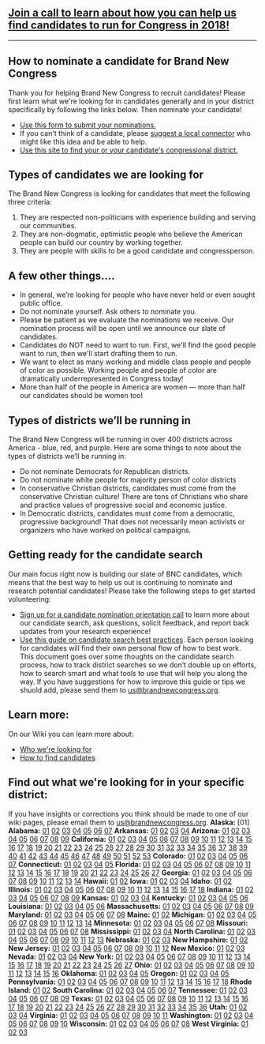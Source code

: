 ## [Join a call to learn about how you can help us find candidates to run for Congress in 2018!](/call)

------

## How to nominate a candidate for Brand New Congress
Thank you for helping Brand New Congress to recruit candidates! Please first learn what we're looking for in candidates generally and in your district specifically by following the links below. Then nominate your candidate! 
* [Use this form to submit your nominations.](https://docs.google.com/forms/d/e/1FAIpQLSclkdh8B0SBJqoEFJA2XZ1B2eOz_QxDEZPFyO6NOOy5Vc6BLg/viewform)
* If you can't think of a candidate, please [suggest a local connector](https://docs.google.com/forms/d/e/1FAIpQLSceYguZI_gngXf7dLOXN6xUkLRNsYfn0b2v-aDEvZKPH-j1dQ/viewform) who might like this idea and be able to help.
* [Use this site to find your or your candidate's congressional district.](https://www.govtrack.us/congress/members)

## Types of candidates we are looking for

The Brand New Congress is looking for candidates that meet the following three criteria:

1. They are respected non-politicians with experience building and serving our communities.
2. They are non-dogmatic, optimistic people who believe the American people can build our country by working together.
3. They are people with skills to be a good candidate and congressperson.

## A few other things….
* In general, we’re looking for people who have never held or even sought public office.
* Do not nominate yourself. Ask others to nominate you.
* Please be patient as we evaluate the nominations we receive. Our nomination process will be open until we announce our slate of candidates. 
* Candidates do NOT need to want to run. First, we'll find the good people want to run, then we'll start drafting them to run.
* We want to elect as many working and middle class people and people of color as possible. Working people and people of color are dramatically underrepresented in Congress today!
* More than half of the people in America are women — more than half our candidates should be women too! 

## Types of districts we’ll be running in

The Brand New Congress will be running in over 400 districts across America - blue, red, and purple. Here are some things to note about the types of districts we’ll be running in:
* Do not nominate Democrats for Republican districts.
* Do not nominate white people for majority person of color districts 
* In conservative Christian districts, candidates must come from the conservative Christian culture! There are tons of Christians who share and practice values of progressive social and economic justice.  
* In Democratic districts, candidates must come from a democratic, progressive background! That does not necessarily mean activists or organizers who have worked on political campaigns. 

## Getting ready for the candidate search
Our main focus right now is building our slate of BNC candidates, which means that the best way to help us out is continuing to nominate and research potential candidates! Please take the following steps to get started volunteering:
* [Sign up for a candidate nomination orientation call](/call) to learn more about our candidate search, ask questions, solicit feedback, and report back updates from your research experience!
* [Use this guide on candidate search best practices](https://docs.google.com/document/d/1_Aob44aXGpc6OVOxzLNMSW-9_Hs7m5nghKYBGoeuUlE/edit?usp=sharing). Each person looking for candidates will find their own personal flow of how to best work. This document goes over some thoughts on the candidate search process, how to track district searches so we don’t double up on efforts, how to search smart and what tools to use that will help you along the way. If you have suggestions for how to improve this guide or tips we shuold add, please send them to us@brandnewcongress.org.

## Learn more:

On our Wiki you can learn more about:
* [Who we're looking for](https://wiki.brandnewcongress.org/index.php?title=General_BNC_Candidate_Criteria)
* [How to find candidates](https://wiki.brandnewcongress.org/index.php?title=How_to_Find_BNC_Candidates)

## Find out what we're looking for in your specific district:
If you have insights or corrections you think should be made to one of our wiki pages, please email them to us@brandnewcongress.org. 
**Alaska:** [01]  **Alabama:** [01](https://wiki.brandnewcongress.org/index.php?title=BNC_in_AL-01) [02](https://wiki.brandnewcongress.org/index.php?title=BNC_in_AL-02) [03](https://wiki.brandnewcongress.org/index.php?title=BNC_in_AL-03) [04](https://wiki.brandnewcongress.org/index.php?title=BNC_in_AL-04) [05](https://wiki.brandnewcongress.org/index.php?title=BNC_in_AL-05) [06](https://wiki.brandnewcongress.org/index.php?title=BNC_in_AL-06) [07](https://wiki.brandnewcongress.org/index.php?title=BNC_in_AL-07)  **Arkansas:**  [01](https://wiki.brandnewcongress.org/index.php?title=BNC_in_AR-01) [02](https://wiki.brandnewcongress.org/index.php?title=BNC_in_AR-02) [03](https://wiki.brandnewcongress.org/index.php?title=BNC_in_AR-03) [04](https://wiki.brandnewcongress.org/index.php?title=BNC_in_AR-04)  **Arizona:**  [01](https://wiki.brandnewcongress.org/index.php?title=BNC_in_AZ-01) [02](https://wiki.brandnewcongress.org/index.php?title=BNC_in_AZ-02) [03](https://wiki.brandnewcongress.org/index.php?title=BNC_in_AZ-03) [04](https://wiki.brandnewcongress.org/index.php?title=BNC_in_AZ-04) [05](https://wiki.brandnewcongress.org/index.php?title=BNC_in_AZ-05) [06](https://wiki.brandnewcongress.org/index.php?title=BNC_in_AZ-06) [07](https://wiki.brandnewcongress.org/index.php?title=BNC_in_AZ-07) [08](https://wiki.brandnewcongress.org/index.php?title=BNC_in_AZ-08) [09](https://wiki.brandnewcongress.org/index.php?title=BNC_in_AZ-09)  **California:**  [01](https://wiki.brandnewcongress.org/index.php?title=BNC_in_CA-01) [02](https://wiki.brandnewcongress.org/index.php?title=BNC_in_CA-02) [03](https://wiki.brandnewcongress.org/index.php?title=BNC_in_CA-03) [04](https://wiki.brandnewcongress.org/index.php?title=BNC_in_CA-04) [05](https://wiki.brandnewcongress.org/index.php?title=BNC_in_CA-05) [06](https://wiki.brandnewcongress.org/index.php?title=BNC_in_CA-06) [07](https://wiki.brandnewcongress.org/index.php?title=BNC_in_CA-07) [08](https://wiki.brandnewcongress.org/index.php?title=BNC_in_CA-08) [09](https://wiki.brandnewcongress.org/index.php?title=BNC_in_CA-09) [10](https://wiki.brandnewcongress.org/index.php?title=BNC_in_CA-10) [11](https://wiki.brandnewcongress.org/index.php?title=BNC_in_CA-11) [12](https://wiki.brandnewcongress.org/index.php?title=BNC_in_CA-12) [13](https://wiki.brandnewcongress.org/index.php?title=BNC_in_CA-13) [14](https://wiki.brandnewcongress.org/index.php?title=BNC_in_CA-14) [15](https://wiki.brandnewcongress.org/index.php?title=BNC_in_CA-15) [16](https://wiki.brandnewcongress.org/index.php?title=BNC_in_CA-16) [17](https://wiki.brandnewcongress.org/index.php?title=BNC_in_CA-17) [18](https://wiki.brandnewcongress.org/index.php?title=BNC_in_CA-18) [19](https://wiki.brandnewcongress.org/index.php?title=BNC_in_CA-19) [20](https://wiki.brandnewcongress.org/index.php?title=BNC_in_CA-20) [21](https://wiki.brandnewcongress.org/index.php?title=BNC_in_CA-21) [22](https://wiki.brandnewcongress.org/index.php?title=BNC_in_CA-22) [23](https://wiki.brandnewcongress.org/index.php?title=BNC_in_CA-23) [24](https://wiki.brandnewcongress.org/index.php?title=BNC_in_CA-24) [25](https://wiki.brandnewcongress.org/index.php?title=BNC_in_CA-25) [26](https://wiki.brandnewcongress.org/index.php?title=BNC_in_CA-26) [27](https://wiki.brandnewcongress.org/index.php?title=BNC_in_CA-27) [28](https://wiki.brandnewcongress.org/index.php?title=BNC_in_CA-28) [29](https://wiki.brandnewcongress.org/index.php?title=BNC_in_CA-29) [30](https://wiki.brandnewcongress.org/index.php?title=BNC_in_CA-30) [31](https://wiki.brandnewcongress.org/index.php?title=BNC_in_CA-31) [32](https://wiki.brandnewcongress.org/index.php?title=BNC_in_CA-32) [33](https://wiki.brandnewcongress.org/index.php?title=BNC_in_CA-33) [34](https://wiki.brandnewcongress.org/index.php?title=BNC_in_CA-34) [35](https://wiki.brandnewcongress.org/index.php?title=BNC_in_CA-35) [36](https://wiki.brandnewcongress.org/index.php?title=BNC_in_CA-36) [37](https://wiki.brandnewcongress.org/index.php?title=BNC_in_CA-37) [38](https://wiki.brandnewcongress.org/index.php?title=BNC_in_CA-38) [39](https://wiki.brandnewcongress.org/index.php?title=BNC_in_CA-39) [40](https://wiki.brandnewcongress.org/index.php?title=BNC_in_CA-40) [41](https://wiki.brandnewcongress.org/index.php?title=BNC_in_CA-41) [42](https://wiki.brandnewcongress.org/index.php?title=BNC_in_CA-42) [43](https://wiki.brandnewcongress.org/index.php?title=BNC_in_CA-43) [44](https://wiki.brandnewcongress.org/index.php?title=BNC_in_CA-44) [45](https://wiki.brandnewcongress.org/index.php?title=BNC_in_CA-45) [46](https://wiki.brandnewcongress.org/index.php?title=BNC_in_CA-46) [47](https://wiki.brandnewcongress.org/index.php?title=BNC_in_CA-47) [48](https://wiki.brandnewcongress.org/index.php?title=BNC_in_CA-48) [49](https://wiki.brandnewcongress.org/index.php?title=BNC_in_CA-49) [50](https://wiki.brandnewcongress.org/index.php?title=BNC_in_CA-50) [51](https://wiki.brandnewcongress.org/index.php?title=BNC_in_CA-51) [52](https://wiki.brandnewcongress.org/index.php?title=BNC_in_CA-52) [53](https://wiki.brandnewcongress.org/index.php?title=BNC_in_CA-53)  **Colorado:**  [01](https://wiki.brandnewcongress.org/index.php?title=BNC_in_CO-01) [02](https://wiki.brandnewcongress.org/index.php?title=BNC_in_CO-02) [03](https://wiki.brandnewcongress.org/index.php?title=BNC_in_CO-03) [04](https://wiki.brandnewcongress.org/index.php?title=BNC_in_CO-04) [05](https://wiki.brandnewcongress.org/index.php?title=BNC_in_CO-05) [06](https://wiki.brandnewcongress.org/index.php?title=BNC_in_CO-06) [07](https://wiki.brandnewcongress.org/index.php?title=BNC_in_CO-07)  **Connecticut:** [01](https://wiki.brandnewcongress.org/index.php?title=BNC_in_CT-01) [02](https://wiki.brandnewcongress.org/index.php?title=BNC_in_CT-02) [03](https://wiki.brandnewcongress.org/index.php?title=BNC_in_CT-03) [04](https://wiki.brandnewcongress.org/index.php?title=BNC_in_CT-04) [05](https://wiki.brandnewcongress.org/index.php?title=BNC_in_CT-05)  **Florida:** [01](https://wiki.brandnewcongress.org/index.php?title=BNC_in_FL-01) [02](https://wiki.brandnewcongress.org/index.php?title=BNC_in_FL-02) [03](https://wiki.brandnewcongress.org/index.php?title=BNC_in_FL-03) [04](https://wiki.brandnewcongress.org/index.php?title=BNC_in_FL-04) [05](https://wiki.brandnewcongress.org/index.php?title=BNC_in_FL-05) [06](https://wiki.brandnewcongress.org/index.php?title=BNC_in_FL-06) [07](https://wiki.brandnewcongress.org/index.php?title=BNC_in_FL-07) [08](https://wiki.brandnewcongress.org/index.php?title=BNC_in_FL-08) [09](https://wiki.brandnewcongress.org/index.php?title=BNC_in_FL-09) [10](https://wiki.brandnewcongress.org/index.php?title=BNC_in_FL-10) [11](https://wiki.brandnewcongress.org/index.php?title=BNC_in_FL-11) [12](https://wiki.brandnewcongress.org/index.php?title=BNC_in_FL-12) [13](https://wiki.brandnewcongress.org/index.php?title=BNC_in_FL-13) [14](https://wiki.brandnewcongress.org/index.php?title=BNC_in_FL-14) [15](https://wiki.brandnewcongress.org/index.php?title=BNC_in_FL-15) [16](https://wiki.brandnewcongress.org/index.php?title=BNC_in_FL-16) [17](https://wiki.brandnewcongress.org/index.php?title=BNC_in_FL-17) [18](https://wiki.brandnewcongress.org/index.php?title=BNC_in_FL-18) [19](https://wiki.brandnewcongress.org/index.php?title=BNC_in_FL-19) [20](https://wiki.brandnewcongress.org/index.php?title=BNC_in_FL-20) [21](https://wiki.brandnewcongress.org/index.php?title=BNC_in_FL-21) [22](https://wiki.brandnewcongress.org/index.php?title=BNC_in_FL-22) [23](https://wiki.brandnewcongress.org/index.php?title=BNC_in_FL-23) [24](https://wiki.brandnewcongress.org/index.php?title=BNC_in_FL-24) [25](https://wiki.brandnewcongress.org/index.php?title=BNC_in_FL-25) [26](https://wiki.brandnewcongress.org/index.php?title=BNC_in_FL-26) [27](https://wiki.brandnewcongress.org/index.php?title=BNC_in_FL-27)  **Georgia:** [01](https://wiki.brandnewcongress.org/index.php?title=BNC_in_GA-01) [02](https://wiki.brandnewcongress.org/index.php?title=BNC_in_GA-02) [03](https://wiki.brandnewcongress.org/index.php?title=BNC_in_GA-03) [04](https://wiki.brandnewcongress.org/index.php?title=BNC_in_GA-04) [05](https://wiki.brandnewcongress.org/index.php?title=BNC_in_GA-05) [06](https://wiki.brandnewcongress.org/index.php?title=BNC_in_GA-06) [07](https://wiki.brandnewcongress.org/index.php?title=BNC_in_GA-07) [08](https://wiki.brandnewcongress.org/index.php?title=BNC_in_GA-08) [09](https://wiki.brandnewcongress.org/index.php?title=BNC_in_GA-09) [10](https://wiki.brandnewcongress.org/index.php?title=BNC_in_GA-10) [11](https://wiki.brandnewcongress.org/index.php?title=BNC_in_GA-11) [12](https://wiki.brandnewcongress.org/index.php?title=BNC_in_GA-12) [13](https://wiki.brandnewcongress.org/index.php?title=BNC_in_GA-13) [14](https://wiki.brandnewcongress.org/index.php?title=BNC_in_GA-14)  **Hawaii:** [01](https://wiki.brandnewcongress.org/index.php?title=BNC_in_HI-01) [02](https://wiki.brandnewcongress.org/index.php?title=BNC_in_HI-02)  **Iowa:** [01](https://wiki.brandnewcongress.org/index.php?title=BNC_in_IA-01) [02](https://wiki.brandnewcongress.org/index.php?title=BNC_in_IA-02) [03](https://wiki.brandnewcongress.org/index.php?title=BNC_in_IA-03) [04](https://wiki.brandnewcongress.org/index.php?title=BNC_in_IA-04)  **Idaho:** [01](https://wiki.brandnewcongress.org/index.php?title=BNC_in_ID-01) [02](https://wiki.brandnewcongress.org/index.php?title=BNC_in_ID-02)  **Illinois:** [01](https://wiki.brandnewcongress.org/index.php?title=BNC_in_IL-01) [02](https://wiki.brandnewcongress.org/index.php?title=BNC_in_IL-02) [03](https://wiki.brandnewcongress.org/index.php?title=BNC_in_IL-03) [04](https://wiki.brandnewcongress.org/index.php?title=BNC_in_IL-04) [05](https://wiki.brandnewcongress.org/index.php?title=BNC_in_IL-05) [06](https://wiki.brandnewcongress.org/index.php?title=BNC_in_IL-06) [07](https://wiki.brandnewcongress.org/index.php?title=BNC_in_IL-07) [08](https://wiki.brandnewcongress.org/index.php?title=BNC_in_IL-08) [09](https://wiki.brandnewcongress.org/index.php?title=BNC_in_IL-09) [10](https://wiki.brandnewcongress.org/index.php?title=BNC_in_IL-10) [11](https://wiki.brandnewcongress.org/index.php?title=BNC_in_IL-11) [12](https://wiki.brandnewcongress.org/index.php?title=BNC_in_IL-12) [13](https://wiki.brandnewcongress.org/index.php?title=BNC_in_IL-13) [14](https://wiki.brandnewcongress.org/index.php?title=BNC_in_IL-14) [15](https://wiki.brandnewcongress.org/index.php?title=BNC_in_IL-15) [16](https://wiki.brandnewcongress.org/index.php?title=BNC_in_IL-16) [17](https://wiki.brandnewcongress.org/index.php?title=BNC_in_IL-17) [18](https://wiki.brandnewcongress.org/index.php?title=BNC_in_IL-18)  **Indiana:** [01](https://wiki.brandnewcongress.org/index.php?title=BNC_in_IN-01) [02](https://wiki.brandnewcongress.org/index.php?title=BNC_in_IN-02) [03](https://wiki.brandnewcongress.org/index.php?title=BNC_in_IN-03) [04](https://wiki.brandnewcongress.org/index.php?title=BNC_in_IN-04) [05](https://wiki.brandnewcongress.org/index.php?title=BNC_in_IN-05) [06](https://wiki.brandnewcongress.org/index.php?title=BNC_in_IN-06) [07](https://wiki.brandnewcongress.org/index.php?title=BNC_in_IN-07) [08](https://wiki.brandnewcongress.org/index.php?title=BNC_in_IN-08) [09](https://wiki.brandnewcongress.org/index.php?title=BNC_in_IN-09)  **Kansas:** [01](https://wiki.brandnewcongress.org/index.php?title=BNC_in_KS-01) [02](https://wiki.brandnewcongress.org/index.php?title=BNC_in_KS-02) [03](https://wiki.brandnewcongress.org/index.php?title=BNC_in_KS-03) [04](https://wiki.brandnewcongress.org/index.php?title=BNC_in_KS-04)  **Kentucky:** [01](https://wiki.brandnewcongress.org/index.php?title=BNC_in_KY-01) [02](https://wiki.brandnewcongress.org/index.php?title=BNC_in_KY-02) [03](https://wiki.brandnewcongress.org/index.php?title=BNC_in_KY-03) [04](https://wiki.brandnewcongress.org/index.php?title=BNC_in_KY-04) [05](https://wiki.brandnewcongress.org/index.php?title=BNC_in_KY-05) [06](https://wiki.brandnewcongress.org/index.php?title=BNC_in_KY-06)  **Louisiana:** [01](https://wiki.brandnewcongress.org/index.php?title=BNC_in_LA-01) [02](https://wiki.brandnewcongress.org/index.php?title=BNC_in_LA-02) [03](https://wiki.brandnewcongress.org/index.php?title=BNC_in_LA-03) [04](https://wiki.brandnewcongress.org/index.php?title=BNC_in_LA-04) [05](https://wiki.brandnewcongress.org/index.php?title=BNC_in_LA-05) [06](https://wiki.brandnewcongress.org/index.php?title=BNC_in_LA-06)  **Massachusetts:** [01](https://wiki.brandnewcongress.org/index.php?title=BNC_in_MA-01) [02](https://wiki.brandnewcongress.org/index.php?title=BNC_in_MA-02) [03](https://wiki.brandnewcongress.org/index.php?title=BNC_in_MA-03) [04](https://wiki.brandnewcongress.org/index.php?title=BNC_in_MA-04) [05](https://wiki.brandnewcongress.org/index.php?title=BNC_in_MA-05) [06](https://wiki.brandnewcongress.org/index.php?title=BNC_in_MA-06) [07](https://wiki.brandnewcongress.org/index.php?title=BNC_in_MA-07) [08](https://wiki.brandnewcongress.org/index.php?title=BNC_in_MA-08) [09](https://wiki.brandnewcongress.org/index.php?title=BNC_in_MA-09)  **Maryland:** [01](https://wiki.brandnewcongress.org/index.php?title=BNC_in_MD-01) [02](https://wiki.brandnewcongress.org/index.php?title=BNC_in_MD-02) [03](https://wiki.brandnewcongress.org/index.php?title=BNC_in_MD-03) [04](https://wiki.brandnewcongress.org/index.php?title=BNC_in_MD-04) [05](https://wiki.brandnewcongress.org/index.php?title=BNC_in_MD-05) [06](https://wiki.brandnewcongress.org/index.php?title=BNC_in_MD-06) [07](https://wiki.brandnewcongress.org/index.php?title=BNC_in_MD-07) [08](https://wiki.brandnewcongress.org/index.php?title=BNC_in_MD-08)  **Maine:** [01](https://wiki.brandnewcongress.org/index.php?title=BNC_in_ME-01) [02](https://wiki.brandnewcongress.org/index.php?title=BNC_in_ME-02)  **Michigan:** [01](https://wiki.brandnewcongress.org/index.php?title=BNC_in_MI-01) [02](https://wiki.brandnewcongress.org/index.php?title=BNC_in_MI-02) [03](https://wiki.brandnewcongress.org/index.php?title=BNC_in_MI-03) [04](https://wiki.brandnewcongress.org/index.php?title=BNC_in_MI-04) [05](https://wiki.brandnewcongress.org/index.php?title=BNC_in_MI-05) [06](https://wiki.brandnewcongress.org/index.php?title=BNC_in_MI-06) [07](https://wiki.brandnewcongress.org/index.php?title=BNC_in_MI-07) [08](https://wiki.brandnewcongress.org/index.php?title=BNC_in_MI-08) [09](https://wiki.brandnewcongress.org/index.php?title=BNC_in_MI-09) [10](https://wiki.brandnewcongress.org/index.php?title=BNC_in_MI-10) [11](https://wiki.brandnewcongress.org/index.php?title=BNC_in_MI-11) [12](https://wiki.brandnewcongress.org/index.php?title=BNC_in_MI-12) [13](https://wiki.brandnewcongress.org/index.php?title=BNC_in_MI-13) [14](https://wiki.brandnewcongress.org/index.php?title=BNC_in_MI-14)  **Minnesota:** [01](https://wiki.brandnewcongress.org/index.php?title=BNC_in_MN-01) [02](https://wiki.brandnewcongress.org/index.php?title=BNC_in_MN-02) [03](https://wiki.brandnewcongress.org/index.php?title=BNC_in_MN-03) [04](https://wiki.brandnewcongress.org/index.php?title=BNC_in_MN-04) [05](https://wiki.brandnewcongress.org/index.php?title=BNC_in_MN-05) [06](https://wiki.brandnewcongress.org/index.php?title=BNC_in_MN-06) [07](https://wiki.brandnewcongress.org/index.php?title=BNC_in_MN-07) [08](https://wiki.brandnewcongress.org/index.php?title=BNC_in_MN-08)  **Missouri:** [01](https://wiki.brandnewcongress.org/index.php?title=BNC_in_MO-01) [02](https://wiki.brandnewcongress.org/index.php?title=BNC_in_MO-02) [03](https://wiki.brandnewcongress.org/index.php?title=BNC_in_MO-03) [04](https://wiki.brandnewcongress.org/index.php?title=BNC_in_MO-04) [05](https://wiki.brandnewcongress.org/index.php?title=BNC_in_MO-05) [06](https://wiki.brandnewcongress.org/index.php?title=BNC_in_MO-06) [07](https://wiki.brandnewcongress.org/index.php?title=BNC_in_MO-07) [08](https://wiki.brandnewcongress.org/index.php?title=BNC_in_MO-08)  **Mississippi:** [01](https://wiki.brandnewcongress.org/index.php?title=BNC_in_MS-01) [02](https://wiki.brandnewcongress.org/index.php?title=BNC_in_MS-02) [03](https://wiki.brandnewcongress.org/index.php?title=BNC_in_MS-03) [04](https://wiki.brandnewcongress.org/index.php?title=BNC_in_MS-04)  **North Carolina:** [01](https://wiki.brandnewcongress.org/index.php?title=BNC_in_NC-01) [02](https://wiki.brandnewcongress.org/index.php?title=BNC_in_NC-02) [03](https://wiki.brandnewcongress.org/index.php?title=BNC_in_NC-03) [04](https://wiki.brandnewcongress.org/index.php?title=BNC_in_NC-04) [05](https://wiki.brandnewcongress.org/index.php?title=BNC_in_NC-05) [06](https://wiki.brandnewcongress.org/index.php?title=BNC_in_NC-06) [07](https://wiki.brandnewcongress.org/index.php?title=BNC_in_NC-07) [08](https://wiki.brandnewcongress.org/index.php?title=BNC_in_NC-08) [09](https://wiki.brandnewcongress.org/index.php?title=BNC_in_NC-09) [10](https://wiki.brandnewcongress.org/index.php?title=BNC_in_NC-10) [11](https://wiki.brandnewcongress.org/index.php?title=BNC_in_NC-11) [12](https://wiki.brandnewcongress.org/index.php?title=BNC_in_NC-12) [13](https://wiki.brandnewcongress.org/index.php?title=BNC_in_NC-13)  **Nebraska:** [01](https://wiki.brandnewcongress.org/index.php?title=BNC_in_NE-01) [02](https://wiki.brandnewcongress.org/index.php?title=BNC_in_NE-02) [03](https://wiki.brandnewcongress.org/index.php?title=BNC_in_NE-03)  **New Hampshire:** [01](https://wiki.brandnewcongress.org/index.php?title=BNC_in_NH-01) [02](https://wiki.brandnewcongress.org/index.php?title=BNC_in_NH-02)  **New Jersey:** [01](https://wiki.brandnewcongress.org/index.php?title=BNC_in_NJ-01) [02](https://wiki.brandnewcongress.org/index.php?title=BNC_in_NJ-02) [03](https://wiki.brandnewcongress.org/index.php?title=BNC_in_NJ-03) [04](https://wiki.brandnewcongress.org/index.php?title=BNC_in_NJ-04) [05](https://wiki.brandnewcongress.org/index.php?title=BNC_in_NJ-05) [06](https://wiki.brandnewcongress.org/index.php?title=BNC_in_NJ-06) [07](https://wiki.brandnewcongress.org/index.php?title=BNC_in_NJ-07) [08](https://wiki.brandnewcongress.org/index.php?title=BNC_in_NJ-08) [09](https://wiki.brandnewcongress.org/index.php?title=BNC_in_NJ-09) [10](https://wiki.brandnewcongress.org/index.php?title=BNC_in_NJ-10) [11](https://wiki.brandnewcongress.org/index.php?title=BNC_in_NJ-11) [12](https://wiki.brandnewcongress.org/index.php?title=BNC_in_NJ-12)  **New Mexico:** [01](https://wiki.brandnewcongress.org/index.php?title=BNC_in_NM-01) [02](https://wiki.brandnewcongress.org/index.php?title=BNC_in_NM-02) [03](https://wiki.brandnewcongress.org/index.php?title=BNC_in_NM-03)  **Nevada:** [01](https://wiki.brandnewcongress.org/index.php?title=BNC_in_NV-01) [02](https://wiki.brandnewcongress.org/index.php?title=BNC_in_NV-02) [03](https://wiki.brandnewcongress.org/index.php?title=BNC_in_NV-03) [04](https://wiki.brandnewcongress.org/index.php?title=BNC_in_NV-04)  **New York:** [01](https://wiki.brandnewcongress.org/index.php?title=BNC_in_NY-01) [02](https://wiki.brandnewcongress.org/index.php?title=BNC_in_NY-02) [03](https://wiki.brandnewcongress.org/index.php?title=BNC_in_NY-03) [04](https://wiki.brandnewcongress.org/index.php?title=BNC_in_NY-04) [05](https://wiki.brandnewcongress.org/index.php?title=BNC_in_NY-05) [06](https://wiki.brandnewcongress.org/index.php?title=BNC_in_NY-06) [07](https://wiki.brandnewcongress.org/index.php?title=BNC_in_NY-07) [08](https://wiki.brandnewcongress.org/index.php?title=BNC_in_NY-08) [09](https://wiki.brandnewcongress.org/index.php?title=BNC_in_NY-09) [10](https://wiki.brandnewcongress.org/index.php?title=BNC_in_NY-10) [11](https://wiki.brandnewcongress.org/index.php?title=BNC_in_NY-11) [12](https://wiki.brandnewcongress.org/index.php?title=BNC_in_NY-12) [13](https://wiki.brandnewcongress.org/index.php?title=BNC_in_NY-13) [14](https://wiki.brandnewcongress.org/index.php?title=BNC_in_NY-14) [15](https://wiki.brandnewcongress.org/index.php?title=BNC_in_NY-15) [16](https://wiki.brandnewcongress.org/index.php?title=BNC_in_NY-16) [17](https://wiki.brandnewcongress.org/index.php?title=BNC_in_NY-17) [18](https://wiki.brandnewcongress.org/index.php?title=BNC_in_NY-18) [19](https://wiki.brandnewcongress.org/index.php?title=BNC_in_NY-19) [20](https://wiki.brandnewcongress.org/index.php?title=BNC_in_NY-20) [21](https://wiki.brandnewcongress.org/index.php?title=BNC_in_NY-21) [22](https://wiki.brandnewcongress.org/index.php?title=BNC_in_NY-22) [23](https://wiki.brandnewcongress.org/index.php?title=BNC_in_NY-23) [24](https://wiki.brandnewcongress.org/index.php?title=BNC_in_NY-24) [25](https://wiki.brandnewcongress.org/index.php?title=BNC_in_NY-25) [26](https://wiki.brandnewcongress.org/index.php?title=BNC_in_NY-26) [27](https://wiki.brandnewcongress.org/index.php?title=BNC_in_NY-27)  **Ohio:** [01](https://wiki.brandnewcongress.org/index.php?title=BNC_in_OH-01) [02](https://wiki.brandnewcongress.org/index.php?title=BNC_in_OH-02) [03](https://wiki.brandnewcongress.org/index.php?title=BNC_in_OH-03) [04](https://wiki.brandnewcongress.org/index.php?title=BNC_in_OH-04) [05](https://wiki.brandnewcongress.org/index.php?title=BNC_in_OH-05) [06](https://wiki.brandnewcongress.org/index.php?title=BNC_in_OH-06) [07](https://wiki.brandnewcongress.org/index.php?title=BNC_in_OH-07) [08](https://wiki.brandnewcongress.org/index.php?title=BNC_in_OH-08) [09](https://wiki.brandnewcongress.org/index.php?title=BNC_in_OH-09) [10](https://wiki.brandnewcongress.org/index.php?title=BNC_in_OH-10) [11](https://wiki.brandnewcongress.org/index.php?title=BNC_in_OH-11) [12](https://wiki.brandnewcongress.org/index.php?title=BNC_in_OH-12) [13](https://wiki.brandnewcongress.org/index.php?title=BNC_in_OH-13) [14](https://wiki.brandnewcongress.org/index.php?title=BNC_in_OH-14) [15](https://wiki.brandnewcongress.org/index.php?title=BNC_in_OH-15) [16](https://wiki.brandnewcongress.org/index.php?title=BNC_in_OH-16)  **Oklahoma:** [01](https://wiki.brandnewcongress.org/index.php?title=BNC_in_OK-01) [02](https://wiki.brandnewcongress.org/index.php?title=BNC_in_OK-02) [03](https://wiki.brandnewcongress.org/index.php?title=BNC_in_OK-03) [04](https://wiki.brandnewcongress.org/index.php?title=BNC_in_OK-04) [05](https://wiki.brandnewcongress.org/index.php?title=BNC_in_OK-05)  **Oregon:** [01](https://wiki.brandnewcongress.org/index.php?title=BNC_in_OR-01) [02](https://wiki.brandnewcongress.org/index.php?title=BNC_in_OR-02) [03](https://wiki.brandnewcongress.org/index.php?title=BNC_in_OR-03) [04](https://wiki.brandnewcongress.org/index.php?title=BNC_in_OR-04) [05](https://wiki.brandnewcongress.org/index.php?title=BNC_in_OR-05)  **Pennsylvania:** [01](https://wiki.brandnewcongress.org/index.php?title=BNC_in_PA-01) [02](https://wiki.brandnewcongress.org/index.php?title=BNC_in_PA-02) [03](https://wiki.brandnewcongress.org/index.php?title=BNC_in_PA-03) [04](https://wiki.brandnewcongress.org/index.php?title=BNC_in_PA-04) [05](https://wiki.brandnewcongress.org/index.php?title=BNC_in_PA-05) [06](https://wiki.brandnewcongress.org/index.php?title=BNC_in_PA-06) [07](https://wiki.brandnewcongress.org/index.php?title=BNC_in_PA-07) [08](https://wiki.brandnewcongress.org/index.php?title=BNC_in_PA-08) [09](https://wiki.brandnewcongress.org/index.php?title=BNC_in_PA-09) [10](https://wiki.brandnewcongress.org/index.php?title=BNC_in_PA-10) [11](https://wiki.brandnewcongress.org/index.php?title=BNC_in_PA-11) [12](https://wiki.brandnewcongress.org/index.php?title=BNC_in_PA-12) [13](https://wiki.brandnewcongress.org/index.php?title=BNC_in_PA-13) [14](https://wiki.brandnewcongress.org/index.php?title=BNC_in_PA-14) [15](https://wiki.brandnewcongress.org/index.php?title=BNC_in_PA-15) [16](https://wiki.brandnewcongress.org/index.php?title=BNC_in_PA-16) [17](https://wiki.brandnewcongress.org/index.php?title=BNC_in_PA-17) [18](https://wiki.brandnewcongress.org/index.php?title=BNC_in_PA-18)  **Rhode Island:** [01](https://wiki.brandnewcongress.org/index.php?title=BNC_in_RI-01) [02](https://wiki.brandnewcongress.org/index.php?title=BNC_in_RI-02)  **South Carolina:** [01](https://wiki.brandnewcongress.org/index.php?title=BNC_in_SC-01) [02](https://wiki.brandnewcongress.org/index.php?title=BNC_in_SC-02) [03](https://wiki.brandnewcongress.org/index.php?title=BNC_in_SC-03) [04](https://wiki.brandnewcongress.org/index.php?title=BNC_in_SC-04) [05](https://wiki.brandnewcongress.org/index.php?title=BNC_in_SC-05) [06](https://wiki.brandnewcongress.org/index.php?title=BNC_in_SC-06) [07](https://wiki.brandnewcongress.org/index.php?title=BNC_in_SC-07)  **Tennessee:** [01](https://wiki.brandnewcongress.org/index.php?title=BNC_in_TN-01) [02](https://wiki.brandnewcongress.org/index.php?title=BNC_in_TN-02) [03](https://wiki.brandnewcongress.org/index.php?title=BNC_in_TN-03) [04](https://wiki.brandnewcongress.org/index.php?title=BNC_in_TN-04) [05](https://wiki.brandnewcongress.org/index.php?title=BNC_in_TN-05) [06](https://wiki.brandnewcongress.org/index.php?title=BNC_in_TN-06) [07](https://wiki.brandnewcongress.org/index.php?title=BNC_in_TN-07) [08](https://wiki.brandnewcongress.org/index.php?title=BNC_in_TN-08) [09](https://wiki.brandnewcongress.org/index.php?title=BNC_in_TN-09)  **Texas:** [01](https://wiki.brandnewcongress.org/index.php?title=BNC_in_TX-01) [02](https://wiki.brandnewcongress.org/index.php?title=BNC_in_TX-02) [03](https://wiki.brandnewcongress.org/index.php?title=BNC_in_TX-03) [04](https://wiki.brandnewcongress.org/index.php?title=BNC_in_TX-04) [05](https://wiki.brandnewcongress.org/index.php?title=BNC_in_TX-05) [06](https://wiki.brandnewcongress.org/index.php?title=BNC_in_TX-06) [07](https://wiki.brandnewcongress.org/index.php?title=BNC_in_TX-07) [08](https://wiki.brandnewcongress.org/index.php?title=BNC_in_TX-08) [09](https://wiki.brandnewcongress.org/index.php?title=BNC_in_TX-09) [10](https://wiki.brandnewcongress.org/index.php?title=BNC_in_TX-10) [11](https://wiki.brandnewcongress.org/index.php?title=BNC_in_TX-11) [12](https://wiki.brandnewcongress.org/index.php?title=BNC_in_TX-12) [13](https://wiki.brandnewcongress.org/index.php?title=BNC_in_TX-13) [14](https://wiki.brandnewcongress.org/index.php?title=BNC_in_TX-14) [15](https://wiki.brandnewcongress.org/index.php?title=BNC_in_TX-15) [16](https://wiki.brandnewcongress.org/index.php?title=BNC_in_TX-16) [17](https://wiki.brandnewcongress.org/index.php?title=BNC_in_TX-17) [18](https://wiki.brandnewcongress.org/index.php?title=BNC_in_TX-18) [19](https://wiki.brandnewcongress.org/index.php?title=BNC_in_TX-19) [20](https://wiki.brandnewcongress.org/index.php?title=BNC_in_TX-20) [21](https://wiki.brandnewcongress.org/index.php?title=BNC_in_TX-21) [22](https://wiki.brandnewcongress.org/index.php?title=BNC_in_TX-22) [23](https://wiki.brandnewcongress.org/index.php?title=BNC_in_TX-23) [24](https://wiki.brandnewcongress.org/index.php?title=BNC_in_TX-24) [25](https://wiki.brandnewcongress.org/index.php?title=BNC_in_TX-25) [26](https://wiki.brandnewcongress.org/index.php?title=BNC_in_TX-26) [27](https://wiki.brandnewcongress.org/index.php?title=BNC_in_TX-27) [28](https://wiki.brandnewcongress.org/index.php?title=BNC_in_TX-28) [29](https://wiki.brandnewcongress.org/index.php?title=BNC_in_TX-29) [30](https://wiki.brandnewcongress.org/index.php?title=BNC_in_TX-30) [31](https://wiki.brandnewcongress.org/index.php?title=BNC_in_TX-31) [32](https://wiki.brandnewcongress.org/index.php?title=BNC_in_TX-32) [33](https://wiki.brandnewcongress.org/index.php?title=BNC_in_TX-33) [34](https://wiki.brandnewcongress.org/index.php?title=BNC_in_TX-34) [35](https://wiki.brandnewcongress.org/index.php?title=BNC_in_TX-35) [36](https://wiki.brandnewcongress.org/index.php?title=BNC_in_TX-36)  **Utah:** [01](https://wiki.brandnewcongress.org/index.php?title=BNC_in_UT-01) [02](https://wiki.brandnewcongress.org/index.php?title=BNC_in_UT-02) [03](https://wiki.brandnewcongress.org/index.php?title=BNC_in_UT-03) [04](https://wiki.brandnewcongress.org/index.php?title=BNC_in_UT-04)  **Virginia:** [01](https://wiki.brandnewcongress.org/index.php?title=BNC_in_VA-01) [02](https://wiki.brandnewcongress.org/index.php?title=BNC_in_VA-02) [03](https://wiki.brandnewcongress.org/index.php?title=BNC_in_VA-03) [04](https://wiki.brandnewcongress.org/index.php?title=BNC_in_VA-04) [05](https://wiki.brandnewcongress.org/index.php?title=BNC_in_VA-05) [06](https://wiki.brandnewcongress.org/index.php?title=BNC_in_VA-06) [07](https://wiki.brandnewcongress.org/index.php?title=BNC_in_VA-07) [08](https://wiki.brandnewcongress.org/index.php?title=BNC_in_VA-08) [09](https://wiki.brandnewcongress.org/index.php?title=BNC_in_VA-09) [10](https://wiki.brandnewcongress.org/index.php?title=BNC_in_VA-10) [11](https://wiki.brandnewcongress.org/index.php?title=BNC_in_VA-11)  **Washington:** [01](https://wiki.brandnewcongress.org/index.php?title=BNC_in_WA-01) [02](https://wiki.brandnewcongress.org/index.php?title=BNC_in_WA-02) [03](https://wiki.brandnewcongress.org/index.php?title=BNC_in_WA-03) [04](https://wiki.brandnewcongress.org/index.php?title=BNC_in_WA-04) [05](https://wiki.brandnewcongress.org/index.php?title=BNC_in_WA-05) [06](https://wiki.brandnewcongress.org/index.php?title=BNC_in_WA-06) [07](https://wiki.brandnewcongress.org/index.php?title=BNC_in_WA-07) [08](https://wiki.brandnewcongress.org/index.php?title=BNC_in_WA-08) [09](https://wiki.brandnewcongress.org/index.php?title=BNC_in_WA-09) [10](https://wiki.brandnewcongress.org/index.php?title=BNC_in_WA-10)  **Wisconsin:** [01](https://wiki.brandnewcongress.org/index.php?title=BNC_in_WI-01) [02](https://wiki.brandnewcongress.org/index.php?title=BNC_in_WI-02) [03](https://wiki.brandnewcongress.org/index.php?title=BNC_in_WI-03) [04](https://wiki.brandnewcongress.org/index.php?title=BNC_in_WI-04) [05](https://wiki.brandnewcongress.org/index.php?title=BNC_in_WI-05) [06](https://wiki.brandnewcongress.org/index.php?title=BNC_in_WI-06) [07](https://wiki.brandnewcongress.org/index.php?title=BNC_in_WI-07) [08](https://wiki.brandnewcongress.org/index.php?title=BNC_in_WI-08)  **West Virginia:** [01](https://wiki.brandnewcongress.org/index.php?title=BNC_in_WV-01) [02](https://wiki.brandnewcongress.org/index.php?title=BNC_in_WV-02) [03](https://wiki.brandnewcongress.org/index.php?title=BNC_in_WV-03)

